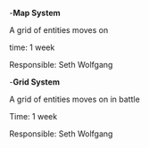 -**Map System**

A grid of entities moves on

time: 1 week

Responsible: Seth Wolfgang


-**Grid System**

A grid of entities moves on in battle 

Time: 1 week

Responsible: Seth Wolfgang
